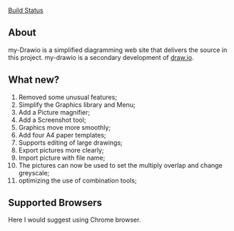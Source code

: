 [Build Status](https://travis-ci.org/jgraph/drawio)

## About
my-Drawio is a simplified diagramming web site that delivers the source in this project.
my-drawio is a secondary development of [draw.io](https://www.draw.io/).

## What new?
1. Removed some unusual features;
2. Simplify the Graphics library and Menu;
3. Add a Picture magnifier;
4. Add a Screenshot tool;
5. Graphics move more smoothly;
6. Add four A4 paper templates;
7. Supports editing of large drawings;
8. Export pictures more clearly;
9. Import picture with file name;
10. The pictures can now be used to set the multiply overlap and change greyscale;
11. optimizing the use of combination tools;

## Supported Browsers
Here I would suggest using Chrome browser.
